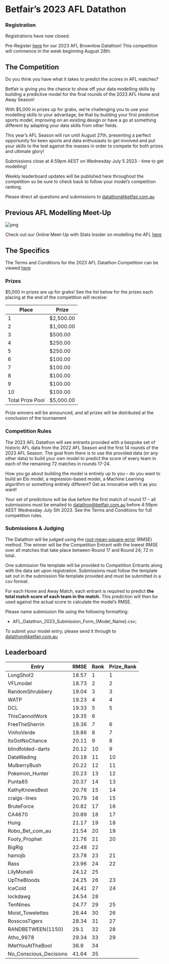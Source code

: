 # Betfair’s 2023 AFL Datathon

### Registration
Registrations have now closed.

Pre-Register [here](https://forms.gle/2oqgSPYpvcXRRprG6) for our 2023 AFL Brownlow Datathon! This competition will commence in the week beginning August 28th.

## The Competition

Do you think you have what it takes to predict the scores in AFL matches?

Betfair is giving you the chance to show off your data modelling skills by building a predictive model for the final rounds of the 2023 AFL Home and Away Season!

With $5,000 in prizes up for grabs, we’re challenging you to use your modelling skills to your advantage, be that by building your first predictive sports model, improving on an existing design or have a go at something different by adapting your data skills from other fields.

This year’s AFL Season will run until August 27th, presenting a perfect opportunity for keen sports and data enthusiasts to get involved and put your skills to the test against the masses in order to compete for both prizes and ultimate glory!

Submissions close at 4:59pm AEST on Wednesday July 5 2023 - time to get modelling!

Weekly leaderboard updates will be published here throughout the competition so be sure to check back to follow your model’s competition ranking.

Please direct all questions and submissions to [datathon@betfair.com.au](mailto:datathon@betfair.com.au)

## Previous AFL Modelling Meet-Up
![png](../img/AFL-Meet-Up.png)

Check out our Online Meet-Up with Stats Insider on modelling the AFL [here](https://www.youtube.com/watch?v=8Zq87d1AVyI&list=PLvw8KRdyfOY19ys_5lpSpcbjpy_PBoZEZ&index=21)

## The Specifics

The Terms and Conditions for the 2023 AFL Datathon Competition can be viewed [here](../assets/Betfair_TCs_2023_Datathon.pdf)

### Prizes
$5,000 in prizes are up for grabs!
See the list below for the prizes each placing at the end of the competition will receive:

| Place | Prize |
| --- | --- |
| 1 | $2,500.00 |
| 2 | $1,000.00 |
| 3 | $500.00 |
| 4 | $250.00 |
| 5 | $250.00 |
| 6 | $100.00 |
| 7 | $100.00 |
| 8 | $100.00 | 
| 9 | $100.00 | 
| 10 | $100.00 |
| Total Prize Pool | $5,000.00 | 

Prize winners will be announced, and all prizes will be distributed at the conclusion of the tournament

### Competition Rules 

The 2023 AFL Datathon will see entrants provided with a bespoke set of historic AFL data from the 2022 AFL Season and the first 14 rounds of the 2023 AFL Season.
The goal from there is to use the provided data (or any other data) to build your own model to predict the score of every team in each of the remaining 72 matches in rounds 17-24.

How you go about building the model is entirely up to you – do you want to build an Elo model, a regression-based model, a Machine Learning algorithm or something entirely different? Get as innovative with it as you want!

Your set of predictions will be due before the first match of round 17 – all submissions must be emailed to [datathon@betfair.com.au](mailto:datathon@betfair.com.au) before 4:59pm AEST Wednesday July 5th 2023.
See the Terms and Conditions for full competition rules.

### Submissions & Judging

The Datathon will be judged using the [root-mean-square-error](https://en.wikipedia.org/wiki/Root-mean-square_deviation) (RMSE) method. The winner will be the Competition Entrant with the lowest RMSE over all matches that take place between Round 17 and Round 24; 72 in total.

One submission file template will be provided to Competition Entrants along with the data set upon registration. Submissions must follow the template set out in the submission file template provided and must be submitted in a csv format.

For each Home and Away Match, each entrant is required to predict **the total match score of each team in the match.** This prediction will then be used against the actual score to calculate the model’s RMSE.

Please name submission file using the following formatting:

- 	AFL_Datathon_2023_Submission_Form_{Model_Name}.csv; 

To submit your model entry, please send it through to [datathon@betfair.com.au](mailto:datathon@betfair.com.au)

## Leaderboard

|Entry|RMSE|Rank|Prize_Rank|
|----------------------|-----|--|--|
|LongShot2|18.57|1|1|
|VFLmodel|18.73|2|2|
|RandomShrubbery|19.04|3|3|
|WATP|19.23|4|4|
|DCL|19.33|5|5|
|ThisCannotWork|19.35|6||
|FreeTheSherrin|19.36|7|6|
|VinhoVerde|19.86|8|7|
|ItsGotNoChance|20.11|9|8|
|blindfolded-darts|20.12|10|9|
|DataWading|20.18|11|10|
|MulberryBush|20.22|12|11|
|Pokemon_Hunter|20.23|13|12|
|Punta85|20.37|14|13|
|KathyKnowsBest|20.76|15|14|
|craigs-lines|20.79|16|15|
|BruteForce|20.82|17|16|
|CA4670|20.89|18|17|
|Hung|21.17|19|18|
|Robo_Bet_com_au|21.54|20|19|
|Footy_Prophet|21.76|21|20|
|BigRig|22.48|22||
|hamojb|23.78|23|21|
|Rass|23.96|24|22|
|LilyMonelli|24.12|25||
|UpTheBloods|24.25|26|23|
|IceCold|24.41|27|24|
|lockdawg|24.54|28||
|TenNines|24.77|29|25|
|Moist_Towelettes|26.44|30|26|
|RosscosTigers|28.34|31|27|
|RANDBETWEEN(1150)|29.1|32|28|
|Atho_9978|29.34|33|29|
|IMetYouAtTheBool|36.9|34||
|No_Conscious_Decisions|41.64|35||


